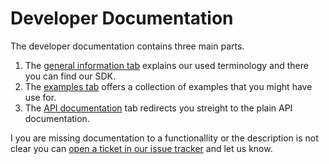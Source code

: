 # Developer Documentation

The developer documentation contains three main parts. 

 1. The [general information tab][general-information] explains our used terminology and there you can find our SDK.
 2. The [examples tab][examples] offers a collection of examples that you might have use for.
 3. The [API documentation][api-link] tab redirects you streight to the plain API documentation.


I you are missing documentation to a functionallity or the description is not clear you can [open a ticket in our issue tracker][issue-tracker] and let us know.



[issue-tracker]: https://github.com/RemoteCloud/public-documentation/issues/new/choose
[general-information]: general-information
[examples]: examples
[api-link]: https://github.com/RemoteCloud/public-documentation/issues/new/choose